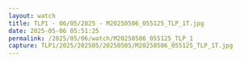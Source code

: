 ```yaml
---
layout: watch
title: TLP1 - 06/05/2025 - M20250506_055125_TLP_1T.jpg
date: 2025-05-06 05:51:25
permalink: /2025/05/06/watch/M20250506_055125_TLP_1
capture: TLP1/2025/202505/20250505/M20250506_055125_TLP_1T.jpg
---
```

